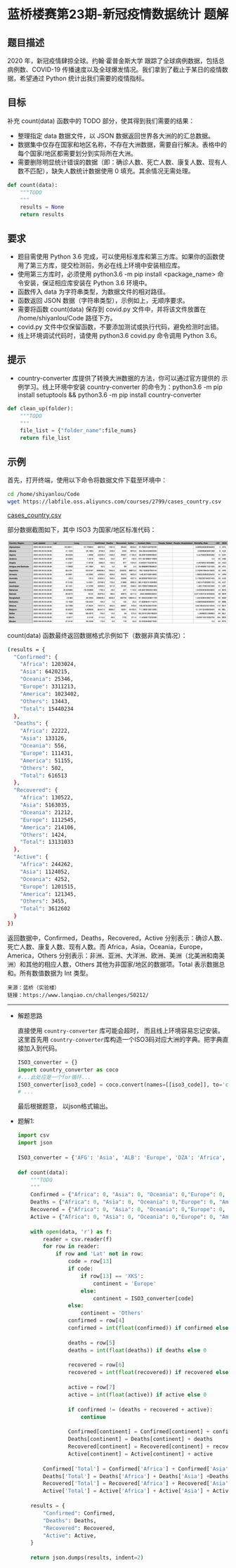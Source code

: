 # 蓝桥楼赛第23期-新冠疫情数据统计 题解


## 题目描述

2020 年，新冠疫情肆掠全球。约翰·霍普金斯大学 跟踪了全球病例数据，包括总病例数、COVID-19 传播速度以及全球爆发情况。我们拿到了截止于某日的疫情数据，希望通过 Python 统计出我们需要的疫情指标。

## 目标

补充 count(data) 函数中的 TODO 部分，使其得到我们需要的结果：

- 整理指定 data 数据文件，以 JSON 数据返回世界各大洲的的汇总数据。
- 数据集中仅存在国家和地区名称，不存在大洲数据，需要自行解决。表格中的每个国家/地区都需要划分到实际所在大洲。
- 需要删除明显统计错误的数据（即：确诊人数、死亡人数、康复人数、现有人数不匹配），缺失人数统计数据使用 0 填充。其余情况无需处理。

```python
def count(data):
    """TODO
    """
    results = None
    return results
```

## 要求

- 题目需使用 Python 3.6 完成，可以使用标准库和第三方库。如果你的函数使用了第三方库，提交检测前，务必在线上环境中安装相应库。
- 使用第三方库时，必须使用 python3.6 -m pip install <package_name> 命令安装，保证相应库安装在 Python 3.6 环境中。
- 函数传入 data 为字符串类型，为数据文件的相对路径。
- 函数返回 JSON 数据（字符串类型），示例如上，无顺序要求。
- 需要将函数 count(data) 保存到 covid.py 文件中，并将该文件放置在 /home/shiyanlou/Code 路径下方。
- covid.py 文件中仅保留函数，不要添加测试或执行代码，避免检测时出错。
- 线上环境调试代码时，请使用 python3.6 covid.py 命令调用 Python 3.6。

## 提示

- country-converter 库提供了转换大洲数据的方法，你可以通过官方提供的 示例学习。线上环境中安装 country-converter 的命令为：python3.6 -m pip install setuptools && python3.6 -m pip install country-converter

```python
def clean_up(folder):
    """TODO
    """
    file_list = {"folder_name":file_nums}
    return file_list
```

## 示例

首先，打开终端，使用以下命令将数据文件下载至环境中：

```bash
cd /home/shiyanlou/Code
wget https://labfile.oss.aliyuncs.com/courses/2799/cases_country.csv
```
[cases_country.csv](cases_country.csv)

部分数据截图如下，其中 ISO3 为国家/地区标准代码：

![1.png](1.png)

count(data) 函数最终返回数据格式示例如下（数据非真实情况）：


```bash
(results = {
  "Confirmed": {
    "Africa": 1203024,
    "Asia": 6420215,
    "Oceania": 25346,
    "Europe": 3311213,
    "America": 1023402,
    "Others": 13443,
    "Total": 15440234
  },
  "Deaths": {
    "Africa": 22222,
    "Asia": 133126,
    "Oceania": 556,
    "Europe": 111431,
    "America": 51155,
    "Others": 502,
    "Total": 616513
  },
  "Recovered": {
    "Africa": 130522,
    "Asia": 5163035,
    "Oceania": 21212,
    "Europe": 1112545,
    "America": 214106,
    "Others": 1424,
    "Total": 13131033
  },
  "Active": {
    "Africa": 244262,
    "Asia": 1124052,
    "Oceania": 4252,
    "Europe": 1201515,
    "America": 121345,
    "Others": 3455,
    "Total": 3612602
  }
})
```

返回数据中，Confirmed，Deaths，Recovered，Active 分别表示：确诊人数、死亡人数、康复人数、现有人数。而 Africa，Asia，Oceania，Europe，America，Others 分别表示：非洲、亚洲、大洋洲、欧洲、美洲（北美洲和南美洲）和其他的相应人数，Others 其他为非国家/地区的数据项。Total 表示数据总和。所有数值数据为 Int 类型。


    来源：蓝桥（实验楼）
    链接：https://www.lanqiao.cn/challenges/50212/
    

---

- 解题思路
    
    直接使用 `country-converter` 库可能会超时， 而且线上环境容易忘记安装。 这里首先用 `country-converter`库构造一个ISO3码对应大洲的字典。把字典直接加入到代码。

    ```python
    ISO3_converter = {}
    import country_converter as coco
    #...此处应是一个for循环...
    ISO3_converter[iso3_code] = coco.convert(names=[[iso3_code]], to='converter')
    # ...
    ```

    最后根据题意， 以json格式输出。

- 题解1:

    ```python
    import csv
    import json

    ISO3_converter = {'AFG': 'Asia', 'ALB': 'Europe', 'DZA': 'Africa', 'AND': 'Europe', 'AGO': 'Africa', 'ATG': 'America', 'ARG': 'America', 'ARM': 'Asia', 'AUS': 'Oceania', 'AUT': 'Europe', 'AZE': 'Asia', 'BHS': 'America', 'BHR': 'Asia', 'BGD': 'Asia', 'BRB': 'America', 'BLR': 'Europe', 'BEL': 'Europe', 'BLZ': 'America', 'BEN': 'Africa', 'BTN': 'Asia', 'BOL': 'America', 'BIH': 'Europe', 'BWA': 'Africa', 'BRA': 'America', 'BRN': 'Asia', 'BGR': 'Europe', 'BFA': 'Africa', 'MMR': 'Asia', 'BDI': 'Africa', 'CPV': 'Africa', 'KHM': 'Asia', 'CMR': 'Africa', 'CAN': 'America', 'CAF': 'Africa', 'TCD': 'Africa', 'CHL': 'America', 'CHN': 'Asia', 'COL': 'America', 'COM': 'Africa', 'COG': 'Africa', 'COD': 'Africa', 'CRI': 'America', 'CIV': 'Africa', 'HRV': 'Europe', 'CUB': 'America', 'CYP': 'Asia', 'CZE': 'Europe', 'DNK': 'Europe', 'DJI': 'Africa', 'DMA': 'America', 'DOM': 'America', 'ECU': 'America', 'EGY': 'Africa', 'SLV': 'America', 'GNQ': 'Africa', 'ERI': 'Africa', 'EST': 'Europe', 'SWZ': 'Africa', 'ETH': 'Africa', 'FJI': 'Oceania', 'FIN': 'Europe', 'FRA': 'Europe', 'GAB': 'Africa', 'GMB': 'Africa', 'GEO': 'Asia', 'DEU': 'Europe', 'GHA': 'Africa', 'GRC': 'Europe', 'GRD': 'America', 'GTM': 'America', 'GIN': 'Africa', 'GNB': 'Africa', 'GUY': 'America', 'HTI': 'America', 'VAT': 'Europe', 'HND': 'America', 'HUN': 'Europe', 'ISL': 'Europe', 'IND': 'Asia', 'IDN': 'Asia', 'IRN': 'Asia', 'IRQ': 'Asia', 'IRL': 'Europe', 'ISR': 'Asia', 'ITA': 'Europe', 'JAM': 'America', 'JPN': 'Asia', 'JOR': 'Asia', 'KAZ': 'Asia', 'KEN': 'Africa', 'KOR': 'Asia', 'KWT': 'Asia', 'KGZ': 'Asia', 'LAO': 'Asia', 'LVA': 'Europe', 'LBN': 'Asia', 'LSO': 'Africa', 'LBR': 'Africa', 'LBY': 'Africa', 'LIE': 'Europe', 'LTU': 'Europe', 'LUX': 'Europe', 'MDG': 'Africa', 'MWI': 'Africa', 'MYS': 'Asia', 'MDV': 'Asia', 'MLI': 'Africa', 'MLT': 'Europe', 'MRT': 'Africa', 'MUS': 'Africa', 'MEX': 'America', 'MDA': 'Europe', 'MCO': 'Europe', 'MNG': 'Asia', 'MNE': 'Europe', 'MAR': 'Africa', 'MOZ': 'Africa', 'NAM': 'Africa', 'NPL': 'Asia', 'NLD': 'Europe', 'NZL': 'Oceania', 'NIC': 'America', 'NER': 'Africa', 'NGA': 'Africa', 'MKD': 'Europe', 'NOR': 'Europe', 'OMN': 'Asia', 'PAK': 'Asia', 'PAN': 'America', 'PNG': 'Oceania', 'PRY': 'America', 'PER': 'America', 'PHL': 'Asia', 'POL': 'Europe', 'PRT': 'Europe', 'QAT': 'Asia', 'ROU': 'Europe', 'RUS': 'Europe', 'RWA': 'Africa', 'KNA': 'America', 'LCA': 'America', 'VCT': 'America', 'SMR': 'Europe', 'STP': 'Africa', 'SAU': 'Asia', 'SEN': 'Africa', 'SRB': 'Europe', 'SYC': 'Africa', 'SLE': 'Africa', 'SGP': 'Asia', 'SVK': 'Europe', 'SVN': 'Europe', 'SOM': 'Africa', 'ZAF': 'Africa', 'SSD': 'Africa', 'ESP': 'Europe', 'LKA': 'Asia', 'SDN': 'Africa', 'SUR': 'America', 'SWE': 'Europe', 'CHE': 'Europe', 'SYR': 'Asia', 'TWN': 'Asia', 'TJK': 'Asia', 'TZA': 'Africa', 'THA': 'Asia', 'TLS': 'Asia', 'TGO': 'Africa', 'TTO': 'America', 'TUN': 'Africa', 'TUR': 'Asia', 'USA': 'America', 'UGA': 'Africa', 'UKR': 'Europe', 'ARE': 'Asia', 'GBR': 'Europe', 'URY': 'America', 'UZB': 'Asia', 'VEN': 'America', 'VNM': 'Asia', 'PSE': 'Asia', 'ESH': 'Africa', 'YEM': 'Asia', 'ZMB': 'Africa', 'ZWE': 'Africa'}

    def count(data):
        """TODO
        """
        Confirmed = {"Africa": 0, "Asia": 0, "Oceania": 0,"Europe": 0, "America": 0, "Others": 0, "Total": 0}
        Deaths = {"Africa": 0, "Asia": 0, "Oceania": 0,"Europe": 0, "America": 0, "Others": 0, "Total": 0}
        Recovered = {"Africa": 0, "Asia": 0, "Oceania": 0,"Europe": 0, "America": 0, "Others": 0, "Total": 0}
        Active = {"Africa": 0, "Asia": 0, "Oceania": 0,"Europe": 0, "America": 0, "Others": 0, "Total": 0}

        with open(data, 'r') as f:
            reader = csv.reader(f)
            for row in reader:
                if row and 'Lat' not in row:
                    code = row[13]
                    if code:
                        if row[13] == 'XKS':
                            continent = 'Europe'
                        else:
                            continent = ISO3_converter[code]
                    else:
                        continent = 'Others'
                    confirmed = row[4]
                    confirmed = int(float(confirmed)) if confirmed else 0

                    deaths = row[5]
                    deaths = int(float(deaths)) if deaths else 0

                    recovered = row[6]
                    recovered = int(float(recovered)) if recovered else 0

                    active = row[7]
                    active = int(float(active)) if active else 0

                    if confirmed != (deaths + recovered + active):
                        continue

                    Confirmed[continent] = Confirmed[continent] + confirmed
                    Deaths[continent] = Deaths[continent] + deaths
                    Recovered[continent] = Recovered[continent] + recovered
                    Active[continent] = Active[continent] + active

            Confirmed['Total'] = Confirmed['Africa'] + Confirmed['Asia'] + Confirmed['Oceania'] + Confirmed['Europe'] + Confirmed['America'] + Confirmed['Others']
            Deaths['Total'] = Deaths['Africa'] + Deaths['Asia'] +Deaths['Oceania'] +Deaths['Europe'] + Deaths['America'] + Deaths['Others']
            Recovered['Total'] = Recovered['Africa'] + Recovered['Asia'] + Recovered['Oceania'] + Recovered['Europe'] + Recovered['America'] + Recovered['Others']
            Active['Total'] = Active['Africa'] + Active['Asia'] + Active['Oceania'] + Active['Europe'] + Active['America'] + Active['Others']

        results = {
            "Confirmed": Confirmed,
            "Deaths": Deaths,
            "Recovered": Recovered,
            "Active": Active,
        }

        return json.dumps(results, indent=2)

    
    ```

